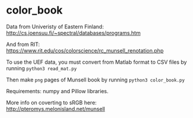 # color_book

Data from Univeristy of Eastern Finland: http://cs.joensuu.fi/~spectral/databases/programs.htm

And from RIT: https://www.rit.edu/cos/colorscience/rc_munsell_renotation.php

To use the UEF data, you must convert from Matlab format to CSV files by running `python3 read_mat.py`

Then make `png` pages of Munsell book by running `python3 color_book.py`

Requirements: numpy and Pillow libraries.

More info on coverting to sRGB here: http://pteromys.melonisland.net/munsell
